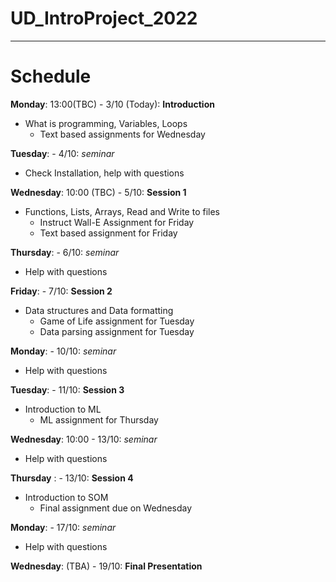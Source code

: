 # UD_IntroProject_2022

----
# Schedule
__Monday__: 13:00(TBC) - 3/10 (Today): __Introduction__
- What is programming, Variables, Loops
    - Text based assignments for Wednesday

__Tuesday__: - 4/10: _seminar_
- Check Installation, help with questions

__Wednesday__: 10:00 (TBC) - 5/10: __Session 1__
- Functions, Lists, Arrays, Read and Write to files
    - Instruct Wall-E Assignment for Friday
    - Text based assignment for Friday

__Thursday__: - 6/10: _seminar_
- Help with questions

__Friday__: - 7/10: __Session 2__
- Data structures and Data formatting
    - Game of Life assignment for Tuesday
    - Data parsing assignment for Tuesday

__Monday__: - 10/10: _seminar_
- Help with questions

__Tuesday__: - 11/10: __Session 3__
- Introduction to ML
    - ML assignment for Thursday 

__Wednesday__: 10:00 - 13/10: _seminar_
- Help with questions

__Thursday__ : - 13/10: __Session 4__
- Introduction to SOM
    - Final assignment due on Wednesday

__Monday__: - 17/10: _seminar_
- Help with questions

__Wednesday__: (TBA) - 19/10: __Final Presentation__
